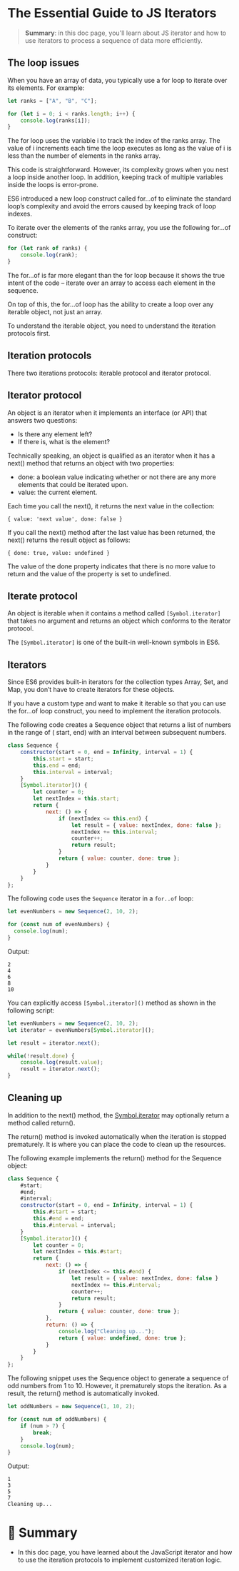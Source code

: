 # The Essential Guide to JS Iterators

> __Summary__: in this doc page, you'll learn about JS iterator and how to use iterators to process a sequence of data more efficiently.

## The loop issues

When you have an array of data, you typically use a for loop to iterate over its elements. For example:

```js
let ranks = ["A", "B", "C"];

for (let i = 0; i < ranks.length; i++) {
    console.log(ranks[i]);
}
```

The for loop uses the variable  i to track the index of the ranks array. The value of  i increments each time the loop executes as long as the value of i is less than the number of elements in the ranks array.

This code is straightforward. However, its complexity grows when you nest a loop inside another loop. In addition, keeping track of multiple variables inside the loops is error-prone.

ES6 introduced a new loop construct called for...of to eliminate the standard loop’s complexity and avoid the errors caused by keeping track of loop indexes.

To iterate over the elements of the ranks array, you use the following for...of construct:

```js
for (let rank of ranks) {
    console.log(rank);
}
```

The for...of is far more elegant than the for loop because it shows the true intent of the code – iterate over an array to access each element in the sequence.

On top of this, the for...of loop has the ability to create a loop over any iterable object, not just an array.

To understand the iterable object, you need to understand the iteration protocols first.

## Iteration protocols

There two iterations protocols: iterable protocol and iterator protocol.

## Iterator protocol

An object is an iterator when it implements an interface (or API) that answers two questions:

- Is there any element left?
- If there is, what is the element?

Technically speaking, an object is qualified as an iterator when it has a next() method that returns an object with two properties:

- done: a boolean value indicating whether or not there are any more elements that could be iterated upon.
- value: the current element.

Each time you call the next(), it returns the next value in the collection:

```
{ value: 'next value', done: false }
```

If you call the next() method after the last value has been returned, the next() returns the result object as follows:

```
{ done: true, value: undefined }
```

The value of the done property indicates that there is no more value to return and the value of the property is set to undefined.

## Iterate protocol

An object is iterable when it contains a method called `[Symbol.iterator]` that takes no argument and returns an object which conforms to the iterator protocol.

The `[Symbol.iterator]` is one of the built-in well-known symbols in ES6.

## Iterators

Since ES6 provides built-in iterators for the collection types  Array, Set, and Map, you don’t have to create iterators for these objects.

If you have a custom type and want to make it iterable so that you can use the for...of loop construct, you need to implement the iteration protocols.

The following code creates a Sequence object that returns a list of numbers in the range of ( start, end) with an interval between subsequent numbers.

```js
class Sequence {
    constructor(start = 0, end = Infinity, interval = 1) {
        this.start = start;
        this.end = end;
        this.interval = interval;
    }
    [Symbol.iterator]() {
        let counter = 0;
        let nextIndex = this.start;
        return {
            next: () => {
                if (nextIndex <= this.end) {
                    let result = { value: nextIndex, done: false };
                    nextIndex += this.interval;
                    counter++;
                    return result;
                }
                return { value: counter, done: true };
            }
        }
    }
};
```

The following code uses the `Sequence` iterator in a `for..of` loop:

```js
let evenNumbers = new Sequence(2, 10, 2);

for (const num of evenNumbers) {
  console.log(num);
}
```

Output:

```
2
4
6
8
10
```

You can explicitly access `[Symbol.iterator]()` method as shown in the following script:

```js
let evenNumbers = new Sequence(2, 10, 2);
let iterator = evenNumbers[Symbol.iterator]();

let result = iterator.next();

while(!result.done) {
    console.log(result.value);
    result = iterator.next();
}
```

## Cleaning up

In addition to the next() method, the [Symbol.iterator]() may optionally return a method called return().

The return() method is invoked automatically when the iteration is stopped prematurely. It is where you can place the code to clean up the resources.

The following example implements the return() method for the Sequence object:

```js
class Sequence {
    #start;
    #end;
    #interval;
    constructor(start = 0, end = Infinity, interval = 1) {
        this.#start = start;
        this.#end = end;
        this.#interval = interval;
    }
    [Symbol.iterator]() {
        let counter = 0;
        let nextIndex = this.#start;
        return {
            next: () => {
                if (nextIndex <= this.#end) {
                    let result = { value: nextIndex, done: false }
                    nextIndex += this.#interval;
                    counter++;
                    return result;
                }
                return { value: counter, done: true };
            },
            return: () => {
                console.log("Cleaning up...");
                return { value: undefined, done: true };
            }
        }
    }
};
```

The following snippet uses the Sequence object to generate a sequence of odd numbers from 1 to 10. However, it prematurely stops the iteration. As a result, the return() method is automatically invoked.

```js
let oddNumbers = new Sequence(1, 10, 2);

for (const num of oddNumbers) {
    if (num > 7) {
        break;
    }
    console.log(num);
}
```

Output:

```
1
3
5
7
Cleaning up...
```

# :memo: Summary

- In this doc page, you have learned about the JavaScript iterator and how to use the iteration protocols to implement customized iteration logic.
